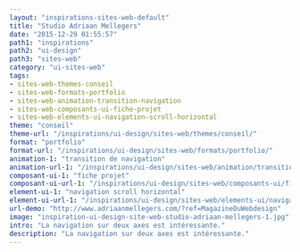 ```yaml
---
layout: "inspirations-sites-web-default"
title: "Studio Adriaan Mellegers"
date: "2015-12-29 01:55:57"
path1: "inspirations"
path2: "ui-design"
path3: "sites-web"
category: "ui-sites-web"
tags:
- sites-web-themes-conseil
- sites-web-formats-portfolio
- sites-web-animation-transition-navigation
- sites-web-composants-ui-fiche-projet
- sites-web-elements-ui-navigation-scroll-horizontal
theme: "conseil"
theme-url: "/inspirations/ui-design/sites-web/themes/conseil/"
format: "portfolio"
format-url: "/inspirations/ui-design/sites-web/formats/portfolio/"
animation-1: "transition de navigation"
animation-url-1: "/inspirations/ui-design/sites-web/animation/transition-navigation/"
composant-ui-1: "fiche projet"
composant-ui-url-1: "/inspirations/ui-design/sites-web/composants-ui/fiche-projet/"
element-ui-1: "navigation scroll horizontal"
element-ui-url-1: "/inspirations/ui-design/sites-web/elements-ui/navigation-scroll-horizontal/"
url-demo: "http://www.adriaanmellegers.com/?ref=MagazineDuWebdesign"
image: "inspiration-ui-design-site-web-studio-adriaan-mellegers-1.jpg"
intro: "La navigation sur deux axes est intéressante."
description: "La navigation sur deux axes est intéressante."
---
```

